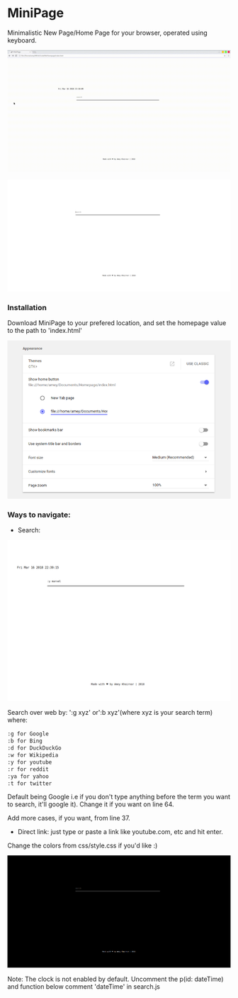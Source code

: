 # MiniPage

Minimalistic New Page/Home Page for your browser, operated using keyboard.

![Example](example.gif)

<kbd> ![Screenshot](sc.png) </kbd>


### Installation

Download MiniPage to your prefered location, and set the homepage value to the path to 'index.html'

![Chrome](install.png)

### Ways to navigate:

* Search:

![Search Example](example.png)

Search over web by: ':g xyz' or':b xyz'(where xyz is your search term) where: 

	:g for Google
	:b for Bing
	:d for DuckDuckGo
	:w for Wikipedia
	:y for youtube
	:r for reddit
	:ya for yahoo
	:t for twitter
Default being Google i.e if you don't type anything before the term you want to search, it'll google it). Change it if you want on line 64.

Add more cases, if you want, from line 37.

* Direct link:
just type or paste a link like youtube.com, etc and hit enter.



Change the colors from css/style.css if you'd like :)

<kbd> ![Screenshot2](sc2.png) </kbd>



Note: The clock is not enabled by default. Uncomment the p(id: dateTime) and function below comment 'dateTime' in search.js
